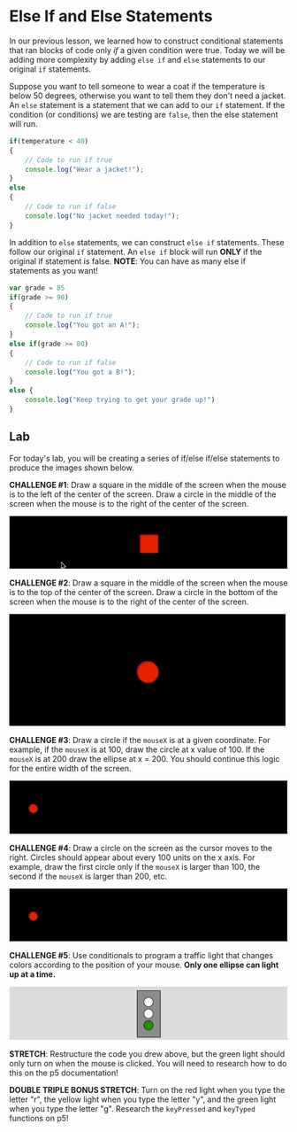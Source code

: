 # Else If and Else Statements

In our previous lesson, we learned how to construct conditional statements that ran blocks of code only *if* a given condition were true. Today we will be adding more complexity by adding `else if` and `else` statements to our original `if` statements.

Suppose you want to tell someone to wear a coat if the temperature is below 50 degrees, otherwise you want to tell them they don't need a jacket. An `else` statement is a statement that we can add to our `if` statement. If the condition (or conditions) we are testing are `false`, then the else statement will run.

```javascript
if(temperature < 40)
{
	// Code to run if true
	console.log("Wear a jacket!");
}
else 
{
	// Code to run if false
	console.log("No jacket needed today!");
}
```

In addition to `else` statements, we can construct `else if` statements. These follow our original `if` statement. An `else if` block will run **ONLY** if the original if statement is false. **NOTE**: You can have as many else if statements as you want!

```javascript
var grade = 85
if(grade >= 90)
{
	// Code to run if true
	console.log("You got an A!");
}
else if(grade >= 80)
{
	// Code to run if false
	console.log("You got a B!");
}
else {
	console.log("Keep trying to get your grade up!")
}
```

## Lab
For today's lab, you will be creating a series of if/else if/else statements to produce the images shown below.

**CHALLENGE #1**: Draw a square in the middle of the screen when the mouse is to the left of the center of the screen. Draw a circle in the middle of the screen when the mouse is to the right of the center of the screen. 

![](Problem1.gif)

**CHALLENGE #2**: Draw a square in the middle of the screen when the mouse is to the top of the center of the screen. Draw a circle in the bottom of the screen when the mouse is to the right of the center of the screen. 

![](Problem2.gif)

**CHALLENGE #3**: Draw a circle if the `mouseX` is at a given coordinate. For example, if the `mouseX` is at 100, draw the circle at x value of 100. If the `mouseX` is at 200 draw the ellipse at x = 200. You should continue this logic for the entire width of the screen.

![](Problem3.gif)

**CHALLENGE #4**: Draw a circle on the screen as the cursor moves to the right. Circles should appear about every 100 units on the x axis. For example, draw the first circle only if the `mouseX` is larger than 100, the second if the `mouseX` is larger than 200, etc.

![](Problem4.gif)

**CHALLENGE #5**: Use conditionals to program a traffic light that changes colors according to the position of your mouse. **Only one ellipse can light up at a time.**

![](Problem5.gif)

**STRETCH**: Restructure the code you drew above, but the green light should only turn on when the mouse is clicked. You will need to research how to do this on the p5 documentation!

**DOUBLE TRIPLE BONUS STRETCH**: Turn on the red light when you type the letter "r", the yellow light when you type the letter "y", and the green light when you type the letter "g". Research the `keyPressed` and `keyTyped` functions on p5!
